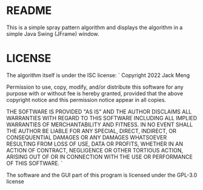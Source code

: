 # README
This is a simple spray pattern algorithm and displays the algorithm in a simple Java Swing (JFrame) window.

# LICENSE
The algorithm itself is under the ISC license:
`
Copyright 2022 Jack Meng

Permission to use, copy, modify, and/or distribute this software for any purpose with or without fee is hereby granted, provided that the above copyright notice and this permission notice appear in all copies.

THE SOFTWARE IS PROVIDED "AS IS" AND THE AUTHOR DISCLAIMS ALL WARRANTIES WITH REGARD TO THIS SOFTWARE INCLUDING ALL IMPLIED WARRANTIES OF MERCHANTABILITY AND FITNESS. IN NO EVENT SHALL THE AUTHOR BE LIABLE FOR ANY SPECIAL, DIRECT, INDIRECT, OR CONSEQUENTIAL DAMAGES OR ANY DAMAGES WHATSOEVER RESULTING FROM LOSS OF USE, DATA OR PROFITS, WHETHER IN AN ACTION OF CONTRACT, NEGLIGENCE OR OTHER TORTIOUS ACTION, ARISING OUT OF OR IN CONNECTION WITH THE USE OR PERFORMANCE OF THIS SOFTWARE.
`

The software and the GUI part of this program is licensed under the GPL-3.0 license
